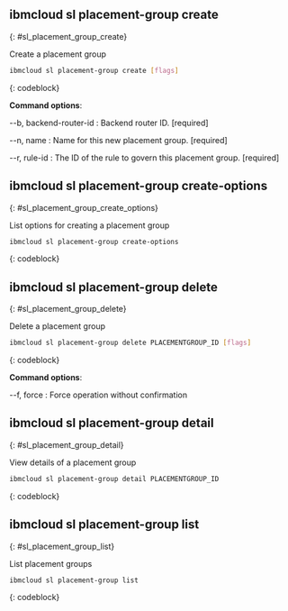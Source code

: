


## ibmcloud sl placement-group create
{: #sl_placement_group_create}

Create a placement group



```bash
ibmcloud sl placement-group create [flags]
```
{: codeblock}


**Command options**:

--b, backend-router-id
:    Backend router ID. [required]

--n, name
:    Name for this new placement group. [required]

--r, rule-id
:    The ID of the rule to govern this placement group. [required]

## ibmcloud sl placement-group create-options
{: #sl_placement_group_create_options}

List options for creating a placement group



```bash
ibmcloud sl placement-group create-options
```
{: codeblock}


## ibmcloud sl placement-group delete
{: #sl_placement_group_delete}

Delete a placement group



```bash
ibmcloud sl placement-group delete PLACEMENTGROUP_ID [flags]
```
{: codeblock}


**Command options**:

--f, force
:    Force operation without confirmation

## ibmcloud sl placement-group detail
{: #sl_placement_group_detail}

View details of a placement group



```bash
ibmcloud sl placement-group detail PLACEMENTGROUP_ID
```
{: codeblock}


## ibmcloud sl placement-group list
{: #sl_placement_group_list}

List placement groups



```bash
ibmcloud sl placement-group list
```
{: codeblock}

